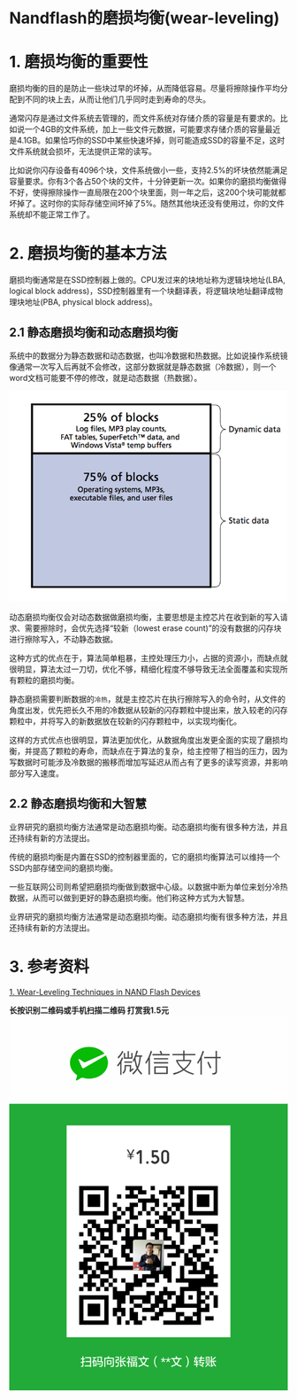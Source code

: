 # Nandflash的磨损均衡(wear-leveling)

# 1. 磨损均衡的重要性
磨损均衡的目的是防止一些块过早的坏掉，从而降低容易。尽量将擦除操作平均分配到不同的块上去，从而让他们几乎同时走到寿命的尽头。

通常闪存是通过文件系统去管理的，而文件系统对存储介质的容量是有要求的。比如说一个4GB的文件系统，加上一些文件元数据，可能要求存储介质的容量最近是4.1GB。如果恰巧你的SSD中某些快速坏掉，则可能造成SSD的容量不足，这时文件系统就会损坏，无法提供正常的读写。

比如说你闪存设备有4096个块，文件系统做小一些，支持2.5%的坏块依然能满足容量要求。你有3个各占50个块的文件，十分钟更新一次。如果你的磨损均衡做得不好，使得擦除操作一直局限在200个块里面，则一年之后，这200个块可能就都坏掉了。这时你的实际存储空间坏掉了5%。随然其他块还没有使用过，你的文件系统却不能正常工作了。

# 2. 磨损均衡的基本方法
磨损均衡通常是在SSD控制器上做的。CPU发过来的块地址称为逻辑块地址(LBA, logical block address)，SSD控制器里有一个块翻译表，将逻辑块地址翻译成物理块地址(PBA, physical block address)。


##  2.1 静态磨损均衡和动态磨损均衡

系统中的数据分为静态数据和动态数据，也叫冷数据和热数据。比如说操作系统镜像通常一次写入后再就不会修改，这部分数据就是静态数据（冷数据），则一个word文档可能要不停的修改，就是动态数据（热数据）。

![](/assets/static-dynamic-data.png)

动态磨损均衡仅会对动态数据做磨损均衡，主要思想是主控芯片在收到新的写入请求、需要擦除时，会优先选择“较新（lowest erase count)”的没有数据的闪存块进行擦除写入，不动静态数据。

这种方式的优点在于，算法简单粗暴，主控处理压力小，占据的资源小，而缺点就很明显，算法太过一刀切，优化不够，精细化程度不够导致无法全面覆盖和实现所有颗粒的磨损均衡。

静态磨损需要判断数据的``冷热``，就是主控芯片在执行擦除写入的命令时，从文件的角度出发，优先把长久不用的冷数据从较新的闪存颗粒中提出来，放入较老的闪存颗粒中，并将写入的新数据放在较新的闪存颗粒中，以实现均衡化。

这样的方式优点也很明显，算法更加优化，从数据角度出发更全面的实现了磨损均衡，并提高了颗粒的寿命，而缺点在于算法的复杂，给主控带了相当的压力，因为写数据时可能涉及冷数据的搬移而增加写延迟从而占有了更多的读写资源，并影响部分写入速度。

## 2.2 静态磨损均衡和大智慧


业界研究的磨损均衡方法通常是动态磨损均衡。动态磨损均衡有很多种方法，并且还持续有新的方法提出。

传统的磨损均衡是内置在SSD的控制器里面的，它的磨损均衡算法可以维持一个SSD内部存储空间的磨损均衡。

一些互联网公司则希望把磨损均衡做到数据中心级。以数据中断为单位来划分冷热数据，从而可以做到更好的静态磨损均衡。他们称这种方式为大智慧。


业界研究的磨损均衡方法通常是动态磨损均衡。动态磨损均衡有很多种方法，并且还持续有新的方法提出。

# 3. 参考资料
[1. Wear-Leveling Techniques in NAND Flash Devices](../attachments/tn2942_nand_wear_leveling.pdf)

**长按识别二维码或手机扫描二维码
打赏我1.5元**
![](/assets/mm_facetoface_collect_qrcode_1486597617608.png)
